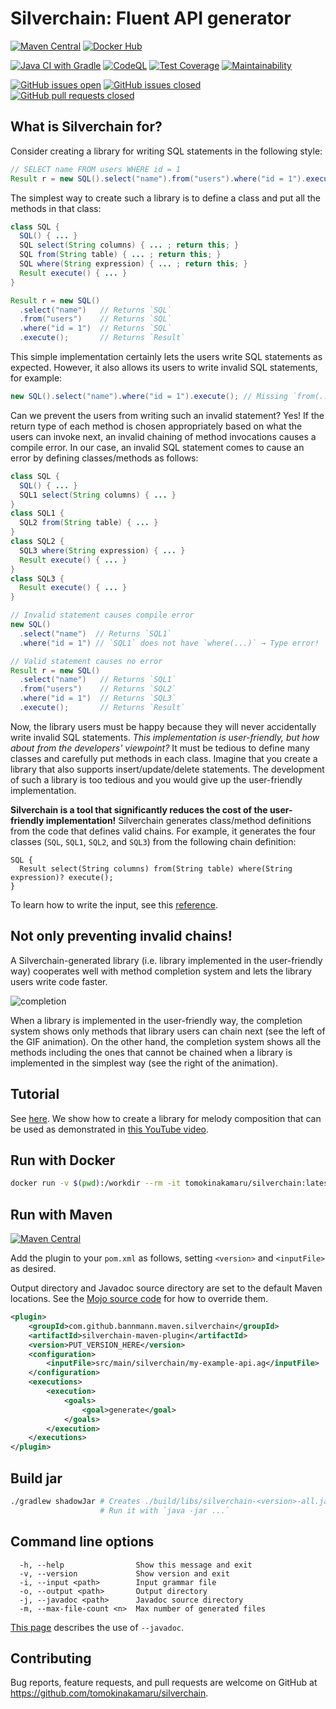 # Silverchain: Fluent API generator

[![Maven Central](https://img.shields.io/maven-central/v/com.github.bannmann.maven.silverchain/silverchain-maven-plugin?label=maven%20central&color=informational)](https://maven-badges.herokuapp.com/maven-central/io.github.tomokinakamaru.silverchain/silverchain)
[![Docker Hub](https://img.shields.io/badge/docker-ready-blue.svg)](https://hub.docker.com/r/tomokinakamaru/silverchain)

[![Java CI with Gradle](https://github.com/tomokinakamaru/silverchain/actions/workflows/java-ci-with-gradle.yml/badge.svg)](https://github.com/tomokinakamaru/silverchain/actions/workflows/java-ci-with-gradle.yml)
[![CodeQL](https://github.com/tomokinakamaru/silverchain/actions/workflows/codeql-analysis.yml/badge.svg)](https://github.com/tomokinakamaru/silverchain/actions/workflows/codeql-analysis.yml)
[![Test Coverage](https://api.codeclimate.com/v1/badges/66d803605f5b2de0c000/test_coverage)](https://codeclimate.com/github/tomokinakamaru/silverchain/test_coverage)
[![Maintainability](https://api.codeclimate.com/v1/badges/66d803605f5b2de0c000/maintainability)](https://codeclimate.com/github/tomokinakamaru/silverchain/maintainability)

[![GitHub issues open](https://img.shields.io/github/issues-raw/tomokinakamaru/silverchain.svg?maxAge=2592000)]()
[![GitHub issues closed](https://img.shields.io/github/issues-closed-raw/tomokinakamaru/silverchain.svg?maxAge=2592000)]()
[![GitHub pull requests closed](https://img.shields.io/github/issues-pr-closed-raw/tomokinakamaru/silverchain.svg?maxAge=2592000)]()

## What is Silverchain for?

Consider creating a library for writing SQL statements in the following style:

```java
// SELECT name FROM users WHERE id = 1
Result r = new SQL().select("name").from("users").where("id = 1").execute();
```

The simplest way to create such a library is to define a class and put all the methods in that class:

```java
class SQL {
  SQL() { ... }
  SQL select(String columns) { ... ; return this; }
  SQL from(String table) { ... ; return this; }
  SQL where(String expression) { ... ; return this; }
  Result execute() { ... }
}

Result r = new SQL()
  .select("name")   // Returns `SQL`
  .from("users")    // Returns `SQL`
  .where("id = 1")  // Returns `SQL`
  .execute();       // Returns `Result`
```

This simple implementation certainly lets the users write SQL statements as expected. However, it also allows its users to write invalid SQL statements, for example:

```java
new SQL().select("name").where("id = 1").execute(); // Missing `from(...)`
```

Can we prevent the users from writing such an invalid statement? Yes! If the return type of each method is chosen appropriately based on what the users can invoke next, an invalid chaining of method invocations causes a compile error. In our case, an invalid SQL statement comes to cause an error by defining classes/methods as follows:

```java
class SQL {
  SQL() { ... }
  SQL1 select(String columns) { ... }
}
class SQL1 {
  SQL2 from(String table) { ... }
}
class SQL2 {
  SQL3 where(String expression) { ... }
  Result execute() { ... }
}
class SQL3 {
  Result execute() { ... }
}

// Invalid statement causes compile error
new SQL()
  .select("name")  // Returns `SQL1`
  .where("id = 1") // `SQL1` does not have `where(...)` → Type error!

// Valid statement causes no error
Result r = new SQL()
  .select("name")   // Returns `SQL1`
  .from("users")    // Returns `SQL2`
  .where("id = 1")  // Returns `SQL3`
  .execute();       // Returns `Result`
```

Now, the library users must be happy because they will never accidentally write invalid SQL statements. *This implementation is user-friendly, but how about from the developers' viewpoint?* It must be tedious to define many classes and carefully put methods in each class. Imagine that you create a library that also supports insert/update/delete statements. The development of such a library is too tedious and you would give up the user-friendly implementation.

**Silverchain is a tool that significantly reduces the cost of the user-friendly implementation!** Silverchain generates class/method definitions from the code that defines valid chains. For example, it generates the four classes (`SQL`, `SQL1`, `SQL2`, and `SQL3`) from the following chain definition:

```
SQL {
  Result select(String columns) from(String table) where(String expression)? execute();
}
```

To learn how to write the input, see this [reference](./doc/ag-reference.md).

## Not only preventing invalid chains!

A Silverchain-generated library (i.e. library implemented in the user-friendly way) cooperates well with method completion system and lets the library users write code faster.

![completion](https://github.com/tomokinakamaru/silverchain/raw/main/doc/completion.gif)

When a library is implemented in the user-friendly way, the completion system shows only methods that library users can chain next (see the left of the GIF animation). On the other hand, the completion system shows all the methods including the ones that cannot be chained when a library is implemented in the simplest way (see the right of the animation).

## Tutorial

See [here](https://github.com/tomokinakamaru/silverchain/blob/main/doc/tutorial.md). We show how to create a library for melody composition that can be used as demonstrated in [this YouTube video](https://youtu.be/3fOn8cbhFZU).

## Run with Docker

```sh
docker run -v $(pwd):/workdir --rm -it tomokinakamaru/silverchain:latest
```


## Run with Maven

[![Maven Central](https://img.shields.io/maven-metadata/v.svg?color=informational&label=silverchain-maven-plugin%20%E2%99%A6%20latest&metadataUrl=https%3A%2F%2Frepo1.maven.org%2Fmaven2%2Fcom%2Fgithub%2Fbannmann%2Fmaven%2Fsilverchain%2Fsilverchain-maven-plugin%2Fmaven-metadata.xml)](https://maven-badges.herokuapp.com/maven-central/com.github.bannmann.maven.silverchain/silverchain-maven-plugin)

Add the plugin to your `pom.xml` as follows, setting `<version>` and `<inputFile>` as desired.

Output directory and Javadoc source directory are set to the default Maven locations. See the [Mojo source code](https://github.com/bannmann/silverchain-maven-plugin/blob/main/src/main/java/com/github/bannmann/maven/silverchain/GenerateMojo.java) for how to override them.

```xml
<plugin>
    <groupId>com.github.bannmann.maven.silverchain</groupId>
    <artifactId>silverchain-maven-plugin</artifactId>
    <version>PUT_VERSION_HERE</version>
    <configuration>
        <inputFile>src/main/silverchain/my-example-api.ag</inputFile>
    </configuration>
    <executions>
        <execution>
            <goals>
                <goal>generate</goal>
            </goals>
        </execution>
    </executions>
</plugin>
```

## Build jar

```sh
./gradlew shadowJar # Creates ./build/libs/silverchain-<version>-all.jar
                    # Run it with `java -jar ...`
```

## Command line options

```
  -h, --help                Show this message and exit
  -v, --version             Show version and exit
  -i, --input <path>        Input grammar file
  -o, --output <path>       Output directory
  -j, --javadoc <path>      Javadoc source directory
  -m, --max-file-count <n>  Max number of generated files
```

[This page](./doc/javadoc.md) describes the use of `--javadoc`.

## Contributing

Bug reports, feature requests, and pull requests are welcome on GitHub at https://github.com/tomokinakamaru/silverchain.
